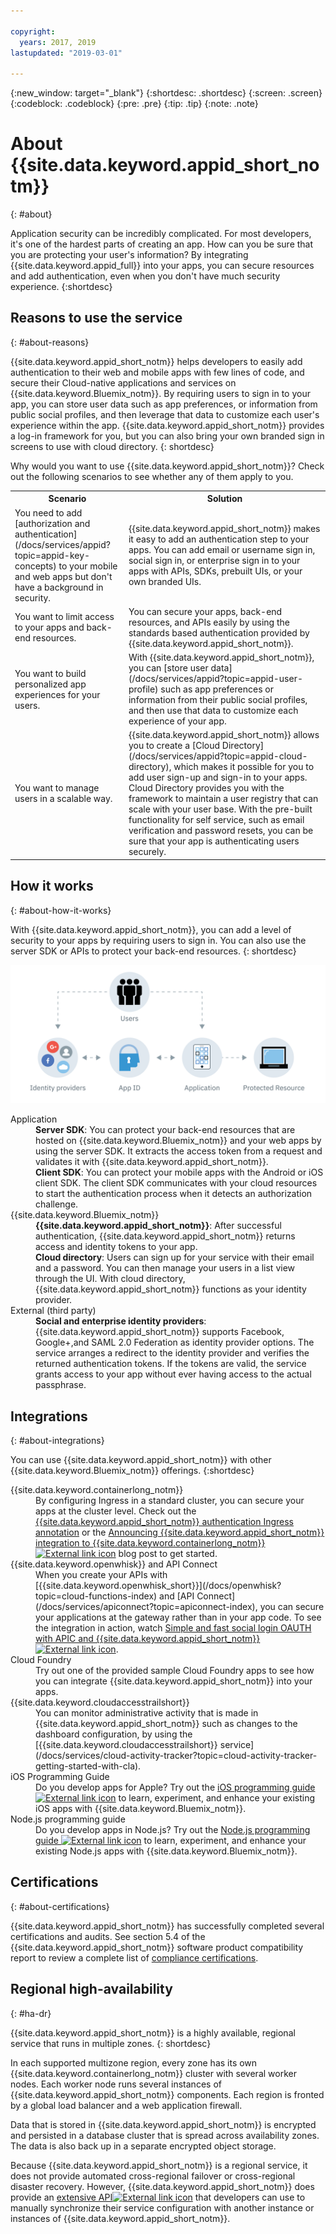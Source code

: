 ```yaml
---

copyright:
  years: 2017, 2019
lastupdated: "2019-03-01"

---
```


{:new_window: target="_blank"}
{:shortdesc: .shortdesc}
{:screen: .screen}
{:codeblock: .codeblock}
{:pre: .pre}
{:tip: .tip}
{:note: .note}

# About {{site.data.keyword.appid_short_notm}}
{: #about}

Application security can be incredibly complicated. For most developers, it's one of the hardest parts of creating an app. How can you be sure that you are protecting your user's information? By integrating {{site.data.keyword.appid_full}} into your apps, you can secure resources and add authentication, even when you don't have much security experience.
{:shortdesc}


## Reasons to use the service
{: #about-reasons}

{{site.data.keyword.appid_short_notm}} helps developers to easily add authentication to their web and mobile apps with few lines of code, and secure their Cloud-native applications and services on {{site.data.keyword.Bluemix_notm}}. By requiring users to sign in to your app, you can store user data such as app preferences, or information from public social profiles, and then leverage that data to customize each user's experience within the app. {{site.data.keyword.appid_short_notm}} provides a log-in framework for you, but you can also bring your own branded sign in screens to use with cloud directory.
{: shortdesc}

Why would you want to use {{site.data.keyword.appid_short_notm}}? Check out the following scenarios to see whether any of them apply to you.

<table>
  <tr>
    <th>Scenario</th>
    <th>Solution</th>
  </tr>
  <tr>
    <td>You need to add [authorization and authentication](/docs/services/appid?topic=appid-key-concepts) to your mobile and web apps but don't have a background in security.</td>
    <td>{{site.data.keyword.appid_short_notm}} makes it easy to add an authentication step to your apps. You can add email or username sign in, social sign in, or enterprise sign in to your apps with APIs, SDKs, prebuilt UIs, or your own branded UIs.</td>
  </tr>
  <tr>
    <td>You want to limit access to your apps and back-end resources.</td>
    <td>You can secure your apps, back-end resources, and APIs easily by using the standards based authentication provided by {{site.data.keyword.appid_short_notm}}.</td>
  </tr>
  <tr>
    <td>You want to build personalized app experiences for your users.</td>
    <td>With {{site.data.keyword.appid_short_notm}}, you can [store user data](/docs/services/appid?topic=appid-user-profile) such as app preferences or information from their public social profiles, and then use that data to customize each experience of your app.</td>
  </tr>
  <tr>
    <td>You want to manage users in a scalable way.</td>
    <td> {{site.data.keyword.appid_short_notm}} allows you to create a [Cloud Directory](/docs/services/appid?topic=appid-cloud-directory), which makes it possible for you to add user sign-up and sign-in to your apps. Cloud Directory provides you with the framework to maintain a user registry that can scale with your user base. With the pre-built functionality for self service, such as email verification and password resets, you can be sure that your app is authenticating users securely.</td>
  </tr>
</table>


## How it works
{: #about-how-it-works}

With {{site.data.keyword.appid_short_notm}}, you can add a level of security to your apps by requiring users to sign in. You can also use the server SDK or APIs to protect your back-end resources.
{: shortdesc}

![{{site.data.keyword.appid_short_notm}} architecture diagram](images/appid_architecture1.png)

<dl>
  <dt>Application</dt>
    <dd><strong>Server SDK</strong>: You can protect your back-end resources that are hosted on {{site.data.keyword.Bluemix_notm}} and your web apps by using the server SDK. It extracts the access token from a request and validates it with {{site.data.keyword.appid_short_notm}}. </br>
    <strong>Client SDK</strong>: You can protect your mobile apps with the Android or iOS client SDK. The client SDK communicates with your cloud resources to start the authentication process when it detects an authorization challenge.</dd>
  <dt>{{site.data.keyword.Bluemix_notm}}</dt>
    <dd><strong>{{site.data.keyword.appid_short_notm}}</strong>: After successful authentication, {{site.data.keyword.appid_short_notm}} returns access and identity tokens to your app.</br>
    <strong>Cloud directory</strong>: Users can sign up for your service with their email and a password. You can then manage your users in a list view through the UI. With cloud directory, {{site.data.keyword.appid_short_notm}} functions as your identity provider.</dd>
  <dt>External (third party)</dt>
    <dd><strong>Social and enterprise identity providers</strong>: {{site.data.keyword.appid_short_notm}} supports Facebook, Google+,and  SAML 2.0 Federation as identity provider options. The service arranges a redirect to the identity provider and verifies the returned authentication tokens. If the tokens are valid, the service grants access to your app without ever having access to the actual passphrase.</dd>
</dl>


## Integrations
{: #about-integrations}

You can use {{site.data.keyword.appid_short_notm}} with other {{site.data.keyword.Bluemix_notm}} offerings.
{:shortdesc}

<dl>
  <dt>{{site.data.keyword.containerlong_notm}}</dt>
    <dd>By configuring Ingress in a standard cluster, you can secure your apps at the cluster level. Check out the <a href="/docs/containers?topic=containers-ingress_annotation#appid-auth">{{site.data.keyword.appid_short_notm}} authentication Ingress annotation</a> or the <a href="https://www.ibm.com/blogs/bluemix/2018/05/announcing-app-id-integration-ibm-cloud-kubernetes-service/">Announcing {{site.data.keyword.appid_short_notm}} integration to {{site.data.keyword.containerlong_notm}} <img src="../../icons/launch-glyph.svg" alt="External link icon"></a> blog post to get started.</dd>
  <dt>{{site.data.keyword.openwhisk}} and API Connect</dt>
    <dd>When you create your APIs with [{{site.data.keyword.openwhisk_short}}](/docs/openwhisk?topic=cloud-functions-index) and [API Connect](/docs/services/apiconnect?topic=apiconnect-index), you can secure your applications at the gateway rather than in your app code. To see the integration in action, watch <a href="https://www.youtube.com/watch?v=Fa9YD2NGZiE" target="_blank">Simple and fast social login OAUTH with APIC and {{site.data.keyword.appid_short_notm}} <img src="../../icons/launch-glyph.svg" alt="External link icon"></a>.</dd>
  <dt>Cloud Foundry</dt>
    <dd>Try out one of the provided sample Cloud Foundry apps to see how you can integrate {{site.data.keyword.appid_short_notm}} into your apps.</dd>
  <dt>{{site.data.keyword.cloudaccesstrailshort}}</dt>
    <dd>You can monitor administrative activity that is made in {{site.data.keyword.appid_short_notm}} such as changes to the dashboard configuration, by using the [{{site.data.keyword.cloudaccesstrailshort}} service](/docs/services/cloud-activity-tracker?topic=cloud-activity-tracker-getting-started-with-cla).</dd>
  <dt>iOS Programming Guide</dt>
    <dd>Do you develop apps for Apple? Try out the <a href="/docs/swift/authenticate?topic=swift-appid#appid" target="_blank">iOS programming guide <img src="../../icons/launch-glyph.svg" alt="External link icon"></a> to learn, experiment, and enhance your existing iOS apps with {{site.data.keyword.Bluemix_notm}}.</dd>
  <dt>Node.js programming guide</dt>
    <dd>Do you develop apps in Node.js? Try out the <a href="/docs/node?topic=nodejs-getting-started-tutorial" target="_blank">Node.js programming guide <img src="../../icons/launch-glyph.svg" alt="External link icon"></a> to learn, experiment, and enhance your existing Node.js apps with {{site.data.keyword.Bluemix_notm}}.</dd>
</dl>



## Certifications
{: #about-certifications}

{{site.data.keyword.appid_short_notm}} has successfully completed several certifications and audits. See section 5.4 of the {{site.data.keyword.appid_short_notm}} software product compatibility report to review a complete list of [compliance certifications](https://www.ibm.com/software/reports/compatibility/clarity-reports/report/html/softwareReqsForProduct?deliverableId=BF31C8008D7C11E59F9AD7336D7D0FFB).


## Regional high-availability
{: #ha-dr}

{{site.data.keyword.appid_short_notm}} is a highly available, regional service that runs in multiple zones.
{: shortdesc}

In each supported multizone region, every zone has its own {{site.data.keyword.containerlong_notm}} cluster with several worker nodes. Each worker node runs several instances of {{site.data.keyword.appid_short_notm}} components. Each region is fronted by a global load balancer and a web application firewall.

Data that is stored in {{site.data.keyword.appid_short_notm}} is encrypted and persisted in a database cluster that is spread across availability zones. The data is also back up in a separate encrypted object storage.

Because {{site.data.keyword.appid_short_notm}} is a regional service, it does not provide automated cross-regional failover or cross-regional disaster recovery. However, {{site.data.keyword.appid_short_notm}} does provide an <a href="https://us-south.appid.cloud.ibm.com/swagger-ui/#/" target="_blank">extensive API<img src="../../icons/launch-glyph.svg" alt="External link icon"></a> that developers can use to manually synchronize their service configuration with another instance or instances of {{site.data.keyword.appid_short_notm}}.
